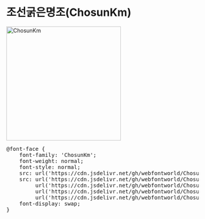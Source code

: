# 조선굵은명조(ChosunKm)

<a href="https://wess.tistory.com" target="_blank">
    <img src="https://webfontworld.github.io/ChosunKm/ChosunKm.jpg" alt="ChosunKm" style="width:300px">
</a>
<pre>
@font-face {
    font-family: 'ChosunKm';
    font-weight: normal;
    font-style: normal;
    src: url('https://cdn.jsdelivr.net/gh/webfontworld/ChosunKm/ChosunKm.eot');
    src: url('https://cdn.jsdelivr.net/gh/webfontworld/ChosunKm/ChosunKm.eot?#iefix') format('embedded-opentype'),
         url('https://cdn.jsdelivr.net/gh/webfontworld/ChosunKm/ChosunKm.woff2') format('woff2'),
         url('https://cdn.jsdelivr.net/gh/webfontworld/ChosunKm/ChosunKm.woff') format('woff'),
         url('https://cdn.jsdelivr.net/gh/webfontworld/ChosunKm/ChosunKm.ttf') format("truetype");
    font-display: swap;
}
</pre>
